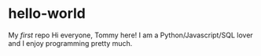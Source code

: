 # hello-world
My *first* repo
Hi everyone, Tommy here!
I am a Python/Javascript/SQL lover and I enjoy programming pretty much.
